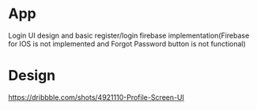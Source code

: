 # App
Login UI design and basic register/login firebase implementation(Firebase for IOS is not implemented and Forgot Password button is not functional)


# Design
https://dribbble.com/shots/4921110-Profile-Screen-UI
